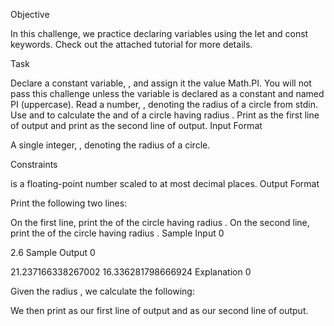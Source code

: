 Objective

In this challenge, we practice declaring variables using the let and const keywords. Check out the attached tutorial for more details.

Task

Declare a constant variable, , and assign it the value Math.PI. You will not pass this challenge unless the variable is declared as a constant and named PI (uppercase).
Read a number, , denoting the radius of a circle from stdin.
Use  and  to calculate the  and  of a circle having radius .
Print  as the first line of output and print  as the second line of output.
Input Format

A single integer, , denoting the radius of a circle.

Constraints

 is a floating-point number scaled to at most  decimal places.
Output Format

Print the following two lines:

On the first line, print the  of the circle having radius .
On the second line, print the  of the circle having radius .
Sample Input 0

2.6
Sample Output 0

21.237166338267002
16.336281798666924
Explanation 0

Given the radius , we calculate the following:

We then print  as our first line of output and  as our second line of output.